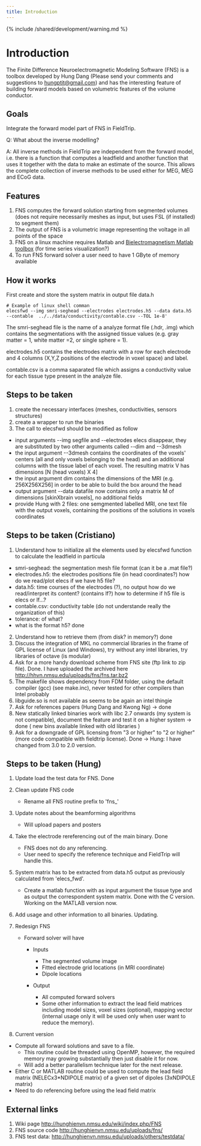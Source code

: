 ```yaml
---
title: Introduction
---
```


{% include /shared/development/warning.md %}

# Introduction

The Finite Difference Neuroelectromagnetic Modeling Software (FNS) is a toolbox developed by Hung Dang (Please send your comments and suggestions to hungptit@gmail.com) and has the interesting feature of building forward models based on volumetric features of the volume conductor.

## Goals

Integrate the forward model part of FNS in FieldTrip.

Q: What about the inverse modelling?

A: All inverse methods in FieldTrip are independent from the forward model, i.e. there is a function that computes a leadfield and another function that uses it together with the data to make an estimate of the source. This allows the complete collection of inverse methods to be used either for MEG, MEG and ECoG data.  

## Features

1. FNS computes the forward solution starting from segmented volumes (does not require necessarily meshes as input, but uses FSL (if installed) to segment them)
2. The output of FNS is a volumetric image representing the voltage in all points of the space
3. FNS on a linux machine requires Matlab and [Bielectromagnetism Matlab toolbox](http://eeg.sourceforge.net/) (for time series visualization?)
4. To run FNS forward solver a user need to have 1 GByte of memory available

## How it works

First create and store the system matrix in output file data.h

	# Example of linux shell comman
	elecsfwd --img smri-seghead --electrodes electrodes.h5 --data data.h5 --contable  ../../data/conductivity/contable.csv --TOL 1e-8'

The smri-seghead file is the name of a analyze format file (.hdr, .img) which contains the segmentations with the assigned tissue values (e.g. gray matter = 1, white matter =2, or single sphere = 1).

electrodes.h5 contains the electrodes matrix with a row for each electrode and 4 columns (X,Y,Z positions of the electrode in voxel space) and label.

contable.csv is a comma saparated file which assigns a conductivity value for each tissue type present in the analyze file.

## Steps to be taken

1. create the necessary interfaces (meshes, conductivities, sensors structures)
2. create a wrapper to run the binaries
3. The call to elecsfwd should be modified as follow

* input arguments --img segfile and --electrodes elecs disappear, they are substituted by two other arguments called --dim and --3dmesh
* the input argument --3dmesh contains the coordinates of the voxels' centers (all and only voxels belonging to the head) and an additional columns with the tissue label of each voxel. The resulting matrix V has dimensions [N (head voxels) X 4]
* the input argument dim contains the dimensions of the MRI (e.g. 256X256X256] in order to be able to build the box around the head
* output argument --data datafile now contains only a matrix M of dimensions [skinXbrain voxels], no additional fields
* provide Hung with 2 files: one semgmented labelled MRI, one text file with the output voxels, containing the positions of the solutions in voxels coordinates

## Steps to be taken (Cristiano)

1. Understand how to initialize all the elements used by elecsfwd function to calculate the leadfield
in particula

  - smri-seghead: the segmentation mesh file format (can it be a .mat file?)
  - electrodes.h5: the electrodes positions file (in head coordinates?)
     how do we read/plot elecs if we have h5 file?
  - data.h5: time courses of the electrodes (?), no output
     how do we read/interpret its content? (contains lf?)
     how to determine if h5 file is elecs or lf...?
  - contable.csv: conductivity table (do not understande really the organization of this)
  - tolerance: of what?
  - what is the format h5? done

2. Understand how to retrieve them (from disk? in memory?) done
3. Discuss the integration of MKL no commercial libraries in the frame of GPL license of Linux (and Windows), try without any intel libraries, try libraries of octave (is modular)
4. Ask for a more handy download scheme from FNS site (ftp link to zip file). Done. I have uploaded the archived here http://hhvn.nmsu.edu/uploads/fns/fns.tar.bz2
5. The makefile shows dependency from FDM folder, using the default compiler (gcc) (see make.inc), never tested for other compilers than Intel probably
6. libguide.so is not available as seems to be again an intel thingie
7. Ask for references papers (Hung Dang and Kwong Ng) -> done
8. New statically linked binaries work with libc 2.7 onwards (my system is not compatible), document the feature and test it on a higher system -> done ( new bins available linked with old libraries )
9. Ask for a downgrade of GPL licensing from "3 or higher" to "2 or higher" (more code compatible with fieldtrip license). Done -> Hung: I have changed from 3.0 to 2.0 version.

## Steps to be taken (Hung)

1. Update load the test data for FNS. Done

2. Clean update FNS code
   * Rename all FNS routine prefix to 'fns_'

3. Update notes about the beamforming algorithms
   * Will upload papers and posters

4. Take the electrode rereferencing out of the main binary. Done
   * FNS does not do any referencing.
   * User need to specify the reference technique and FieldTrip will handle this.

5. System matrix has to be extracted from data.h5 output as previously calculated from 'elecs_fwd'.     
   * Create a matlab function with as input argument the tissue type and as output the correspondent system matrix. Done with the C version. Working on the MATLAB version now.

6. Add usage and other information to all binaries. Updating.

7. Redesign FNS
   * Forward solver will have
     - Inputs
       + The segmented volume image
       + Fitted electrode grid locations (in MRI coordinate)
       + Dipole locations

     - Output
       + All computed forward solvers
       + Some other information to extract the lead field matrices including model sizes, voxel sizes (optional), mapping vector (internal usage only it will be used only when user want to reduce the memory).

8. Current version
  * Compute all forward solutions and save to a file.
    + This routine could be threaded using OpenMP, however, the required memory may growing substantially then just disable it for now.
    + Will add a better parallelism technique later for the next release.
  * Either C or MATLAB routine could be used to compute the lead field matrix (NELECx3*NDIPOLE matrix) of a given set of dipoles (3xNDIPOLE matrix)
  * Need to do referencing before using the lead field matrix   

## External links

1. Wiki page http://hunghienvn.nmsu.edu/wiki/index.php/FNS
2. FNS source code http://hunghienvn.nmsu.edu/uploads/fns/
3. FNS test data: http://hunghienvn.nmsu.edu/uploads/others/testdata/
